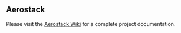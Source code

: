 ## Aerostack

Please visit the [Aerostack Wiki](https://github.com/Vision4UAV/Aerostack/wiki) for a complete project documentation.

